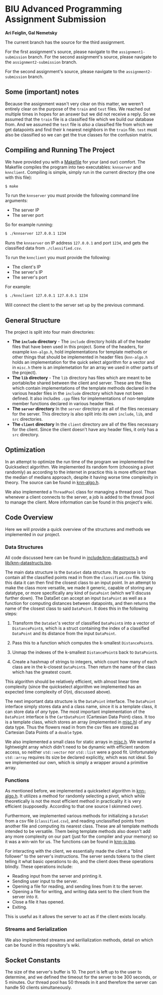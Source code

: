 # BIU Advanced Programming Assignment Submission
**Ari Feiglin, Gal Nemetsky**

The current branch has the source for the third assignment.

For the first assignment's source, please navigate to the `assignment1-submission` branch.
For the second assignment's source, please navigate to the `assignment2-submission` branch.

For the second assignment's source, please navigate to the `assignment2-submission` branch.

## Some (important) notes

Because the assignment wasn't very clear on this matter, we weren't entirely clear on the purpose of the `train` and `test` files.
We reached out multiple times in hopes for an answer but we did not receive a reply.
So we assumed that the `train` file is a classified file which we build our database from.
And we assumed the `test` file is *also* a classified file from which we get datapoints and find their k nearest neighbors in the `train` file.
`test` must also be classified so we can get the true classes for the confusion matrix.

## Compiling and Running The Project

We have provided you with a [Makefile](./Makefile) for your (and our) comfort.
The Makefile compiles the program into two executables: `knnserver` and `knnclient`.
Compiling is simple, simply run in the current directory (the one with this file):

```bash
$ make
```

To run the `knnserver` you must provide the following command line arguments:

+ The server IP
+ The server port

So for example running:

```bash
$ ./knnserver 127.0.0.1 1234
```

Runs the `knnserver` on IP address `127.0.0.1` and port `1234`, and gets the classified data from `./classified.csv`.

To run the `knnclient` you must provide the following:

+ The client's IP
+ The server's IP
+ The server's port

For example:

```bash
$ ./knnclient 127.0.0.1 127.0.0.1 1234
```

Will connect the client to the server set up by the previous command.

## General Structure

The project is split into four main directories:

+ **The `include` directory** - 
    The `include` directory holds all of the header files that have been used in this project.
    Some of the headers, for example `knn-algo.h`, hold implementations for template methods or other things that should be implemented in header files (`knn-algo.h` holds an implementation for the quick select algorithm for a vector and in `misc.h` there is an implemetation for an array we used in other parts of the project).
+ **The `lib` directory** - 
    The `lib` directory has files which are meant to be portable/be shared between the client and server.
    These are the files which contain implementations of the template methods declared in the various header files in the `include` directory which have not been defined.
    It also includes `.cpp` files for implementations of non-template member functions declared in various header files.
+ **The `server` directory**
    In the `server` directory are all of the files necessary for the server.
    This directory is also split into its own `include`, `lib`, and `src` directories.
+ **The `client` directory**
    In the `client` directory are all of the files necessary for the client.
    Since the client doesn't have any header files, it only has a `src` directory.

## Optimization

In an attempt to optimize the run time of the program we implemented the Quickselect algorithm.
We implemented its random form (choosing a pivot randomly) as according to the internet in practice this is more efficient than the median of medians approach, despite it having worse time complexity in theory.
The source can be found in [knn-algo.h](./include/knn-algo.h).

We also implemented a `ThreadPool` class for managing a thread pool.
Thus whenever a client connects to the server, a job is added to the thread pool to manage the client.
More information can be found in this project's wiki.

## Code Overview

Here we will provide a quick overview of the structures and methods we implemented in our project.

### Data Structures

All code discussed here can be found in [include/knn-datastructs.h](include/knn-datastructs.h) and [lib/knn-datastructs.tpp](lib/knn-datastructs.tpp).

The main data structure is the `DataSet` data structure.
Its purpose is to contain all the classified points read in from the `classified.csv` file.
Using this data it can then find the closest class to an input point.
In an attempt to make the class more versatile, we made it generic, capable of storing any datatype, or more specifically any kind of `DataPoint` (which we'll discuss further down).
The DataSet can accept an input `DataPoint` as well as a function for computing distances between datapoints, and then returns the name of the closest class to said `DataPoint`.
It does this in the following steps:

1.
    Transform the `DataSet`'s vector of classified `DataPoint`s into a vector of `DistancePoint`s, which is a struct containing the index of a classified `DataPoint` and its distance from
    the input `DataPoint`.
2.
    Pass this to a function which computes the k-smallest `DistancePoint`s.

3.
    Unmap the indexes of the k-smallest `DistancePoint`s back to `DataPoint`s.

4.
    Create a hashmap of strings to integers, which count how many of each class are in the k-closest `DataPoint`s.
    Then return the name of the class which has the greatest count.

This algorithm should be relatively efficient, with almost linear time complexity (since the quickselect algorithm we implemented has an expected time complexity of $O(n)$, discussed above).

The next important data structure is the `DataPoint` interface.
The `DataPoint` interface simply stores data and a class name, since it is a template class, it can store data of *any* type.
The most important implementation of the `DataPoint` interface is the `CartDataPoint` (Cartesian Data Point) class.
It too is a template class, which stores an array (implemented in [misc.h](./include/misc.h)) of any data type.
Thus the flowers read in from the csv files are stored as Cartesian Data Points of a `double` type.

We also implemented a small class for static arrays in [misc.h](./include/misc.h).
We wanted a lightweight array which didn't need to be dynamic with efficient random access, so neither `std::vector` nor `std::list` were a good fit.
Unfortunately `std::array` requires its size be declared explicitly, which was not ideal.
So we implemented our own, which is simply a wrapper around a primitive array.

### Functions

As mentioned before, we implemented a quickselect algorithm in [knn-algo.h](./include/knn-algo.h).
It utilizes a method for randomly selecting a pivot, which while theoretically is not the most efficient method in practicality it is very efficient (supposedly. According to that one source I skimmed over).

Furthermore, we implemented various methods for initializing a `DataSet` from a csv file (`classified.csv`), and reading unclassified points from another file and computing its nearest class.
These are all template methods intended to be versatile.
Them being template methods also doesn't add any more complexity on our part (just for the compiler and your memory) so it was a win-win for us.
The functions can be found in [knn-io.tpp](./lib/knn-io.tpp).

For interacting with the client, we essentially made the client a "blind follower" to the server's instructions.
The server sends tokens to the client telling it what basic operations to do, and the client does these operations blindly.
These operations include:

+ Reading input from the server and printing it.
+ Sending user input to the server.
+ Opening a file for reading, and sending lines from it to the server.
+ Opening a file for writing, and writing data sent to the client from the server into it.
+ Close a file it has opened.
+ Exiting.

This is useful as it allows the server to act as if the client exists locally.

### Streams and Serialization

We also implemented streams and serilialization methods, detail on which can be found in this repository's wiki.

## Socket Constants

The size of the server's buffer is 10.
The port is left up to the user to determine, and we defined the timeout for the server to be 300 seconds, or 5 minutes.
Our thread pool has 50 threads in it and therefore the server can handle 50 clients simultaneously.


